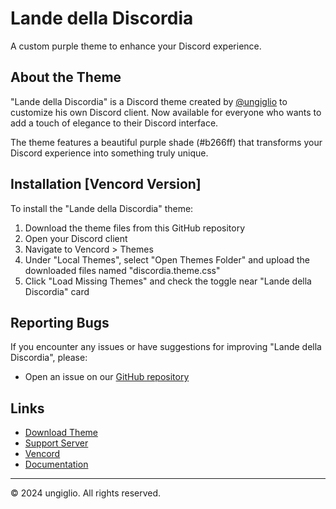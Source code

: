 # Lande della Discordia

A custom purple theme to enhance your Discord experience.

## About the Theme

"Lande della Discordia" is a Discord theme created by [@ungiglio](https://discord.com/users/769144538107215872) to customize his own Discord client. Now available for everyone who wants to add a touch of elegance to their Discord interface.

The theme features a beautiful purple shade (#b266ff) that transforms your Discord experience into something truly unique.

## Installation [Vencord Version]

To install the "Lande della Discordia" theme:

1. Download the theme files from this GitHub repository
2. Open your Discord client
3. Navigate to Vencord > Themes
4. Under "Local Themes", select "Open Themes Folder" and upload the downloaded files named "discordia.theme.css"
5. Click "Load Missing Themes" and check the toggle near "Lande della Discordia" card

## Reporting Bugs

If you encounter any issues or have suggestions for improving "Lande della Discordia", please:

- Open an issue on our [GitHub repository](https://github.com/ungiglio/DiscordDiscordia/issues)

## Links

- [Download Theme](https://github.com/ungiglio/DiscordDiscordia)
- [Support Server](https://discord.gg/kaphShJrcb)
- [Vencord](https://vencord.dev)
- [Documentation](https://github.com/ungiglio/DiscordDiscordia/wiki)

---

© 2024 ungiglio. All rights reserved.
